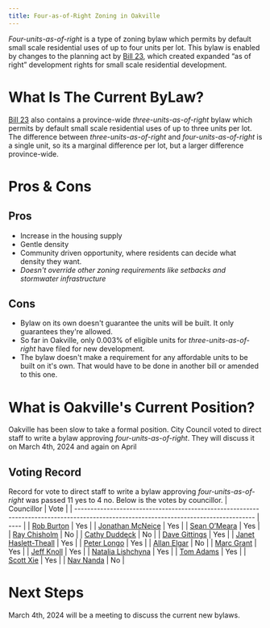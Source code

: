 ```yaml
---
title: Four-as-of-Right Zoning in Oakville
---
```


_Four-units-as-of-right_ is a type of zoning bylaw which permits by default small scale residential uses of up to four units per lot. This bylaw is enabled by changes to the planning act by [Bill 23](https://www.ola.org/en/legislative-business/bills/parliament-43/session-1/bill-23), which created expanded “as of right” development rights for small scale residential development.

# What Is The Current ByLaw?

[Bill 23](https://www.ola.org/en/legislative-business/bills/parliament-43/session-1/bill-23) also contains a province-wide _three-units-as-of-right_ bylaw which permits by default small scale residential uses of up to three units per lot. The difference between _three-units-as-of-right_ and _four-units-as-of-right_ is a single unit, so its a marginal difference per lot, but a larger difference province-wide.

# Pros & Cons

## Pros

- Increase in the housing supply
- Gentle density
- Community driven opportunity, where residents can decide what density they want.
- _Doesn't override other zoning requirements like setbacks and stormwater infrastructure_

## Cons

- Bylaw on its own doesn't guarantee the units will be built. It only guarantees they're allowed.
- So far in Oakville, only 0.003% of eligible units for _three-units-as-of-right_ have filed for new development.
- The bylaw doesn't make a requirement for any affordable units to be built on it's own. That would have to be done in another bill or amended to this one.

# What is Oakville's Current Position?

Oakville has been slow to take a formal position. City Council voted to direct staff to write a bylaw approving _four-units-as-of-right_. They will discuss it on March 4th, 2024 and again on April

## Voting Record

Record for vote to direct staff to write a bylaw approving _four-units-as-of-right_ was passed 11 yes to 4 no. Below is the votes by councillor.
| Councillor | Vote |
| ------------------------------------------------------------------------------------------------------------------------------------- | ---- |
| [Rob Burton](https://www.oakville.ca/town-hall/mayor-council-administration/mayor-council/mayor-rob-burton/) | Yes |
| [Jonathan McNeice](https://www.oakville.ca/town-hall/mayor-council-administration/mayor-council/councillor-jonathan-mcneice/) | Yes |
| [Sean O’Meara](https://www.oakville.ca/town-hall/mayor-council-administration/mayor-council/councillor-sean-o-meara/) | Yes |
| [Ray Chisholm](https://www.oakville.ca/town-hall/mayor-council-administration/mayor-council/councillor-ray-chisholm/) | No |
| [Cathy Duddeck](https://www.oakville.ca/town-hall/mayor-council-administration/mayor-council/councillor-cathy-duddeck/) | No |
| [Dave Gittings](https://www.oakville.ca/town-hall/mayor-council-administration/mayor-council/councillor-dave-gittings/) | Yes |
| [Janet Haslett-Theall](https://www.oakville.ca/town-hall/mayor-council-administration/mayor-council/councillor-janet-haslett-theall/) | Yes |
| [Peter Longo](https://www.oakville.ca/town-hall/mayor-council-administration/mayor-council/councillor-peter-longo/) | Yes |
| [Allan Elgar](https://www.oakville.ca/town-hall/mayor-council-administration/mayor-council/councillor-allan-elgar/) | No |
| [Marc Grant](https://www.oakville.ca/town-hall/mayor-council-administration/mayor-council/councillor-marc-grant/) | Yes |
| [Jeff Knoll](https://www.oakville.ca/town-hall/mayor-council-administration/mayor-council/councillor-jeff-knoll/) | Yes |
| [Natalia Lishchyna](https://www.oakville.ca/town-hall/mayor-council-administration/mayor-council/councillor-natalia-lishchyna/) | Yes |
| [Tom Adams](https://www.oakville.ca/town-hall/mayor-council-administration/mayor-council/councillor-tom-adams/) | Yes |
| [Scott Xie](https://www.oakville.ca/town-hall/mayor-council-administration/mayor-council/councillor-scott-xie/) | Yes |
| [Nav Nanda](https://www.oakville.ca/town-hall/mayor-council-administration/mayor-council/councillor-nav-nanda/) | No |

# Next Steps

March 4th, 2024 will be a meeting to discuss the current new bylaws.
